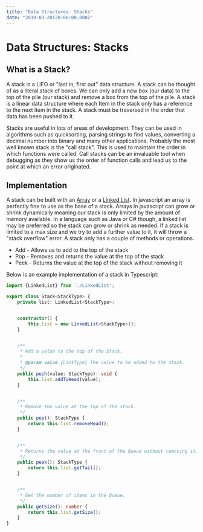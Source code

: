 ```yaml
---
title: "Data Structures: Stacks"
date: "2019-03-20T20:00:00.000Z"
---
```


# Data Structures: Stacks
## What is a Stack?
A stack is a LIFO or "last in, first out" data structure. A stack can be thought of as a literal stack of boxes. We can only add a new box (our data) to the top of the pile (our stack) and remove a box from the top of the pile. A stack is a linear data structure where each Item in the stack only has a reference to the next item in the stack. A stack must be traversed in the order that data has been pushed to it.

Stacks are useful in lots of areas of development. They can be used in algorithms such as quicksorting, parsing strings to find values, converting a decimal number into binary and many other applications. Probably the most well known stack is the "call stack". This is used to maintain the order in which functions were called. Call stacks can be an invaluable tool when debugging as they show us the order of function calls and lead us to the point at which an error originated.

## Implementation
A stack can be built with an [Array](https://www.dantony.uk/data-arrays/) or a [Linked List](https://www.dantony.uk/data-linked-lists/). In javascript an array is perfectly fine to use as the base of a stack. Arrays in javascript can grow or shrink dynamically meaning our stack is only limited by the amount of memory available. In a language such as Java or C# though, a linked list may be preferred so the stack can grow or shrink as needed. If a stack is limited to a max size and we try to add a further value to it, it will throw a "stack overflow" error. A stack only has a couple of methods or operations.

- Add - Allows us to add to the top of the stack
- Pop - Removes and returns the value at the top of the stack
- Peek - Returns the value at the top of the stack without removing it

Below is an example implementation of a stack in Typescript:

```typescript
import {LinkedList} from './LinkedList';

export class Stack<StackType> {
    private list: LinkedList<StackType>;


    constructor() {
        this.list = new LinkedList<StackType>();
    }


    /**
     * Add a value to the top of the Stack.
     * 
     * @param value {ListType} The value to be added to the stack.
     */
    public push(value: StackType): void {
        this.list.addToHead(value);
    }


    /**
     * Remove the value at the top of the stack.
     */
    public pop(): StackType {
        return this.list.removeHead();
    }


    /**
     * Returns the value at the front of the Queue without removing it.
     */
    public peek(): StackType {
        return this.list.getTail();
    }


    /**
     * Get the number of items in the Queue.
     */
    public getSize(): number {
        return this.list.getSize();
    }
}

```